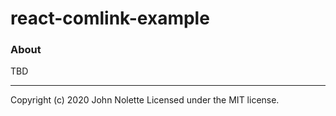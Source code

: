 # react-comlink-example

### About

TBD

---

Copyright (c) 2020 John Nolette Licensed under the MIT license.
